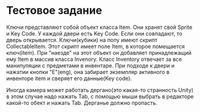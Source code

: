 ﻿# Тестовое задание

Ключи представляют собой объект класса Item. Они хранят свой Sprite и Key Code. У каждой двери есть Key Code. Если они совпадают, то дверь открывается. Ключи(кубики) на полу имеют скрипт CollectableItem. Этот скрипт имеет поле Item, в которое помещается ключ(item). При "наезде" на этот объект он добавляет принадлежащий ему Item в массив класса Invenory. Класс Inventory отвечает за все манипуляции с предметами в инвентаре. При подходе к двери и нажатии кнопки "E"(eng), она забирает экземпляр активного в инвенторе item и сверяет его данные(Key code). 

Иногда камера может работать дергано(это какая-то странность Unity) в этом случае надо нажать Tab, с помощью мыши выбрать в редакторе какой-то обект и нажать Tab. Дерганье должно пропасть.
